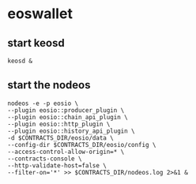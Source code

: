 # eoswallet

## start keosd

```
keosd &
```

## start the nodeos

```
nodeos -e -p eosio \
--plugin eosio::producer_plugin \
--plugin eosio::chain_api_plugin \
--plugin eosio::http_plugin \
--plugin eosio::history_api_plugin \
-d $CONTRACTS_DIR/eosio/data \
--config-dir $CONTRACTS_DIR/eosio/config \
--access-control-allow-origin=* \
--contracts-console \
--http-validate-host=false \
--filter-on='*' >> $CONTRACTS_DIR/nodeos.log 2>&1 &
```
